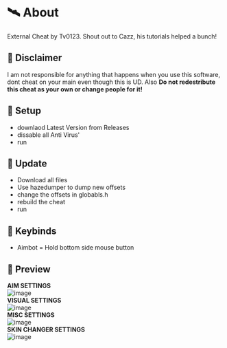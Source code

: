 ﻿# 🛰 About
External Cheat by Tv0123. Shout out to Cazz, his tutorials helped a bunch!

## 🗿 Disclaimer
I am not responsible for anything that happens when you use this software,
dont cheat on your main even though this is UD. Also **Do not redestribute
this cheat as your own or change people for it!**

## 🌌 Setup
- downlaod Latest Version from Releases
- dissable all Anti Virus'
- run

## 🎉 Update
- Download all files
- Use hazedumper to dump new offsets
- change the offsets in globabls.h
- rebuild the cheat
- run
 
 ## 🔑 Keybinds
 
 - Aimbot = Hold bottom side mouse button
 
 ## 📸 Preview
 
 **AIM SETTINGS**<br>
 ![image](https://user-images.githubusercontent.com/90538451/166931063-2201b2fc-897b-4024-b4e0-9b3d24c78b49.png)<br>
 **VISUAL SETTINGS**<br>
![image](https://user-images.githubusercontent.com/90538451/166931133-958240bc-0547-4d09-aed3-c64183848962.png)<br>
**MISC SETTINGS**<br>
![image](https://user-images.githubusercontent.com/90538451/166931226-1f2a2098-3813-417a-b777-b838eaea4d10.png)<br>
**SKIN CHANGER SETTINGS**<br>
![image](https://user-images.githubusercontent.com/90538451/166931279-0fe9a479-1f3c-4b26-87eb-220d78c50064.png)<br>

 
 
